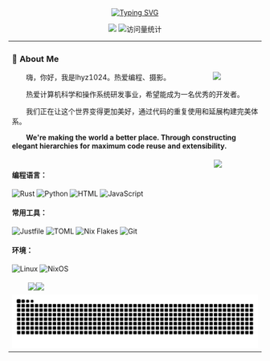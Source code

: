 
<div align="center">
<a href="https://git.io/typing-svg"><img src="https://readme-typing-svg.herokuapp.com?font=Ubuntu&size=50&duration=2000&pause=500&center=true&width=600&height=120&lines=Hi%EF%BC%81I%60m+lhyz1024.;Nice+to+meet+you!" alt="Typing SVG" /></a>
</div>
<p align="center">
<a title="github" target="_blank" href="https://github.com/lhyz1024"><img src="https://img.shields.io/badge/dynamic/json?label=GitHub&suffix=%20followers&query=%24.data.totalSubs&url=https%3A%2F%2Fapi.spencerwoo.com%2Fsubstats%2F%3Fsource%3Dgithub%26queryKey%3Dlhyz1024&labelColor=282c34&color=353940&logo=github&longCache=true" ></a>
<img src="https://komarev.com/ghpvc/?username=lhyz1024&label=Views&color=orange&style=flat" alt="访问量统计" />
</p>
<table>
  
<tr><td>

### 🤺 About Me

<img align="right" width="90" src="https://rustacean.net/assets/rustacean-orig-noshadow.png" />

<p>&emsp;&emsp;嗨，你好，我是lhyz1024。热爱编程、摄影。</p>
<p>&emsp;&emsp;热爱计算机科学和操作系统研发事业，希望能成为一名优秀的开发者。</p>
<p>&emsp;&emsp;我们正在让这个世界变得更加美好，通过代码的重复使用和延展构建完美体系。</p>
<p>&emsp;&emsp;<strong>We're making the world a better place. Through constructing elegant hierarchies for maximum code reuse and extensibility.</strong></p>
</td></tr>
<tr><td>
<img align="right" width="88" src="https://icon.icepanel.io/Technology/svg/NixOS.svg" />
<h4>编程语言：</h4>
<p align="left">
  <img src="https://ziadoua.github.io/m3-Markdown-Badges/badges/Rust/rust3.svg" alt="Rust" width="80" height="80" title="Rust">
  <img src="https://ziadoua.github.io/m3-Markdown-Badges/badges/Python/python3.svg" alt="Python" width="100" height="100" title="Python">
  <img src="https://ziadoua.github.io/m3-Markdown-Badges/badges/HTML/html3.svg" alt="HTML" width="100" height="100" title="HTML5">
  <img src="https://ziadoua.github.io/m3-Markdown-Badges/badges/Javascript/javascript3.svg" alt="JavaScript" width="120" height="120" title="JavaScript">
</p>
<h4>常用工具：</h4>
<p align="left">
  <img alt="Justfile" src="https://img.shields.io/badge/-Justfile-000000?style=flat-square&logoColor=white" />
  <img src="https://img.shields.io/badge/TOML-F05032?style=flat-square&logo=TOML&logoColor=white" alt="TOML" >
  <img src="https://img.shields.io/badge/Nix%20Flakes-5277C3?style=flat-square&logo=nixos&logoColor=white" alt="Nix Flakes" >
  <img alt="Git" src="https://ziadoua.github.io/m3-Markdown-Badges/badges/Git/git1.svg" height="25" />
</p>
<h4>环境：</h4>
<p align="left">
  <img alt="Linux" src="https://ziadoua.github.io/m3-Markdown-Badges/badges/Linux/linux3.svg" height="25" />
  <img alt="NixOS" src="https://img.shields.io/badge/-NixOS-5277C3?style=flat-square&logo=nixos&logoColor=white">
</p>
</td></tr>
<tr><td>
<div align="left">
<span>&emsp;&emsp;</span>
<img height="170px" src="https://github-readme-stats.vercel.app/api?username=lhyz1024" /><img height="170px" src="https://github-readme-stats.vercel.app/api/top-langs/?username=lhyz1024&layout=compact&langs_count=8" />
<span>&emsp;&emsp;</span>
</div>
</td></tr>
<tr><td>
<picture>
  <source media="(prefers-color-scheme: dark)" srcset="https://raw.githubusercontent.com/lhyz1024/lhyz1024/output/github-contribution-grid-snake-dark.svg">
  <source media="(prefers-color-scheme: light)" srcset="https://raw.githubusercontent.com/lhyz1024/lhyz1024/output/github-contribution-grid-snake.svg">
  <img alt="github contribution grid snake animation" src="https://raw.githubusercontent.com/lhyz1024/lhyz1024/output/github-contribution-grid-snake.svg">
</picture>
</td></tr>
